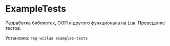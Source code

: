 # ExampleTests

Разработка библиотек, ООП и другого функционала на Lua. Проведение тестов.

Установка: `req wc3lua examples-tests`